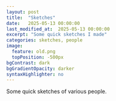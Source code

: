 ```yaml
---
layout: post
title:  "Sketches"
date:   2025-05-13 00:00:00
last_modified_at:  2025-05-13 00:00:00
excerpt: "Some quick sketches I made"
categories: sketches, people
image:
  feature: old.png
  topPosition: -500px
bgContrast: dark
bgGradientOpacity: darker
syntaxHighlighter: no
---
```


<div class="img img--halfContainer img--6xLeading" style="background-image: url({{ site.baseurl_posts_img }}sketches/man.png);"></div>
<div class="img img--halfContainer img--6xLeading" style="background-image: url({{ site.baseurl_posts_img }}sketches/kid.png);"></div>
<div class="img img--halfContainer img--6xLeading" style="background-image: url({{ site.baseurl_posts_img }}sketches/cutie.png);"></div>
<div class="img img--halfContainer img--6xLeading" style="background-image: url({{ site.baseurl_posts_img }}sketches/angry.png);"></div>
<div class="img img--halfContainer img--6xLeading" style="background-image: url({{ site.baseurl_posts_img }}sketches/old.png);"></div>


Some quick sketches of various people.